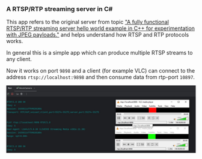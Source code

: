 ### A RTSP/RTP streaming server in C#
This app refers to the original server from topic ["A fully functional RTSP/RTP streaming server hello world example in C++ for experimentation with JPEG payloads."](https://www.medialan.de/usecase0001.html) 
and helps understand how RTSP and RTP protocols works.

In general this is a simple app which can produce multiple RTSP streams to any client.

Now it works on port `9898` and a client (for example VLC) can connect 
to the address `rtsp://localhost:9898` and then consume data from rtp-port `10897`.

![Screenshot](Screenshot.jpg)
